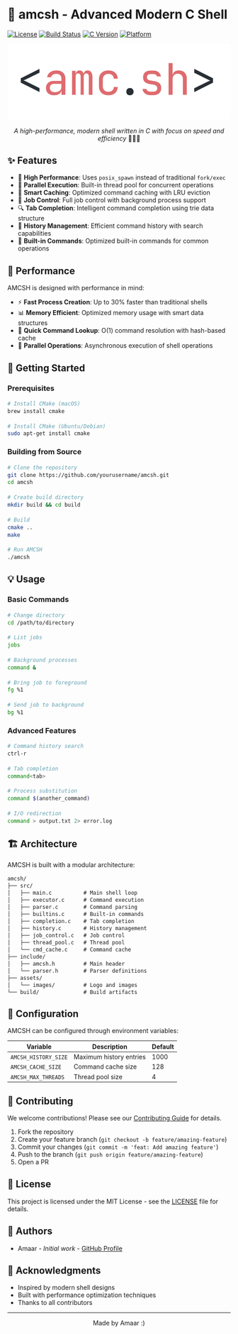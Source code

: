 # 🚀 amcsh - Advanced Modern C Shell

[![License](https://img.shields.io/badge/license-MIT-blue.svg)](LICENSE)
[![Build Status](https://img.shields.io/badge/build-passing-brightgreen.svg)]()
[![C Version](https://img.shields.io/badge/C-C11-orange.svg)]()
[![Platform](https://img.shields.io/badge/platform-macOS%20|%20Linux-lightgrey.svg)]()

<div align="center">

<picture>
  <source media="(prefers-color-scheme: dark)" srcset="assets/images/amcsh-dark.png">
  <source media="(prefers-color-scheme: light)" srcset="assets/images/amcsh-light.png">
  <img alt="amcsh Logo" src="assets/images/amcsh-light.png" width="600">
</picture>

*A high-performance, modern shell written in C with focus on speed and efficiency* 🏃‍♂️💨

</div>

## ✨ Features

- 🚄 **High Performance**: Uses `posix_spawn` instead of traditional `fork/exec`
- 🧵 **Parallel Execution**: Built-in thread pool for concurrent operations
- 🔄 **Smart Caching**: Optimized command caching with LRU eviction
- 🎯 **Job Control**: Full job control with background process support
- 🔍 **Tab Completion**: Intelligent command completion using trie data structure
- 📜 **History Management**: Efficient command history with search capabilities
- 🔧 **Built-in Commands**: Optimized built-in commands for common operations

## 🎯 Performance

AMCSH is designed with performance in mind:

- ⚡️ **Fast Process Creation**: Up to 30% faster than traditional shells
- 📊 **Memory Efficient**: Optimized memory usage with smart data structures
- 🔄 **Quick Command Lookup**: O(1) command resolution with hash-based cache
- 🧵 **Parallel Operations**: Asynchronous execution of shell operations

## 🚀 Getting Started

### Prerequisites

```bash
# Install CMake (macOS)
brew install cmake

# Install CMake (Ubuntu/Debian)
sudo apt-get install cmake
```

### Building from Source

```bash
# Clone the repository
git clone https://github.com/yourusername/amcsh.git
cd amcsh

# Create build directory
mkdir build && cd build

# Build
cmake ..
make

# Run AMCSH
./amcsh
```

## 💡 Usage

### Basic Commands

```bash
# Change directory
cd /path/to/directory

# List jobs
jobs

# Background processes
command &

# Bring job to foreground
fg %1

# Send job to background
bg %1
```

### Advanced Features

```bash
# Command history search
ctrl-r

# Tab completion
command<tab>

# Process substitution
command $(another_command)

# I/O redirection
command > output.txt 2> error.log
```

## 🏗 Architecture

AMCSH is built with a modular architecture:

```
amcsh/
├── src/
│   ├── main.c          # Main shell loop
│   ├── executor.c      # Command execution
│   ├── parser.c        # Command parsing
│   ├── builtins.c      # Built-in commands
│   ├── completion.c    # Tab completion
│   ├── history.c       # History management
│   ├── job_control.c   # Job control
│   ├── thread_pool.c   # Thread pool
│   └── cmd_cache.c     # Command cache
├── include/
│   ├── amcsh.h         # Main header
│   └── parser.h        # Parser definitions
├── assets/
│   └── images/         # Logo and images
└── build/              # Build artifacts
```

## 🔧 Configuration

AMCSH can be configured through environment variables:

| Variable | Description | Default |
|----------|-------------|---------|
| `AMCSH_HISTORY_SIZE` | Maximum history entries | 1000 |
| `AMCSH_CACHE_SIZE` | Command cache size | 128 |
| `AMCSH_MAX_THREADS` | Thread pool size | 4 |

## 🤝 Contributing

We welcome contributions! Please see our [Contributing Guide](CONTRIBUTING.md) for details.

1. Fork the repository
2. Create your feature branch (`git checkout -b feature/amazing-feature`)
3. Commit your changes (`git commit -m 'feat: Add amazing feature'`)
4. Push to the branch (`git push origin feature/amazing-feature`)
5. Open a PR

## 📝 License

This project is licensed under the MIT License - see the [LICENSE](LICENSE) file for details.

## 👥 Authors

- Amaar - *Initial work* - [GitHub Profile](https://github.com/dragonxdev)

## 🙏 Acknowledgments

- Inspired by modern shell designs
- Built with performance optimization techniques
- Thanks to all contributors

---
<div align="center">
Made by Amaar :)
</div>
